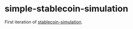 # simple-stablecoin-simulation

First iteration of [stablecoin-simulation](https://github.com/FlamingoFarm/stablecoin-simulation).
